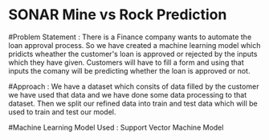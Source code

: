 # SONAR Mine vs Rock Prediction

#Problem Statement : There is a Finance company wants to automate the loan approval process. So we have created a machine learning model which pridicts wheather the customer's loan is approved or rejected by the inputs which they have given. Customers will have to fill a form and using that inputs the comany will be predicting whether the loan is approved or not.


#Approach : We have a dataset which consits of data filled by the customer we have used that data and we have done some data processing to that dataset. Then we split our refined data into train and test data which will be used to train and test our model.


#Machine Learning Model Used : Support Vector Machine Model

